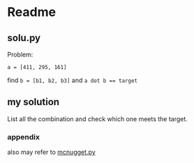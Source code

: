 # Readme

## solu.py

Problem:
```
a = [411, 295, 161]
```
find ```b = [b1, b2, b3]``` and ``` a dot b == target ```


## my solution

List all the combination and check which one meets the target.


### appendix

also may refer to [mcnugget.py](./mcnugget.py)
